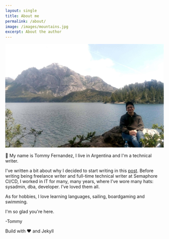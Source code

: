 ```yaml
---
layout: single
title: About me
permalink: /about/
image: /images/mountains.jpg
excerpt: About the author
---
```


![Me](/images/mountains.jpg)

👋 My name is Tommy Fernandez, I live in Argentina and I'm a technical writer.

I've written a bit about why I decided to start writing in this [post](/posts/what-got-me-writing). Before writing being freelance writer and full-time technical writer at Semaphore CI/CD, I worked in IT for many, many years, where I’ve wore many hats: sysadmin, dba, developer. I’ve loved them all. 

As for hobbies, I love learning languages, sailing, boardgaming and swimming. 

I'm so glad you're here.

-Tommy

Build with ❤️ and Jekyll
